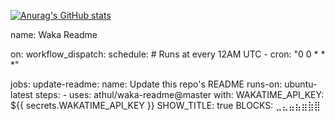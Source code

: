 [![Anurag's GitHub stats](https://github-readme-stats.vercel.app/api?username=SB-SLIM)](https://github.com/anuraghazra/github-readme-stats)

<!--START_SECTION:waka-->
name: Waka Readme

on:
  workflow_dispatch:
  schedule:
    # Runs at every 12AM UTC
    - cron: "0 0 * * *"

jobs:
  update-readme:
    name: Update this repo's README
    runs-on: ubuntu-latest
    steps:
      - uses: athul/waka-readme@master
        with:
          WAKATIME_API_KEY: ${{ secrets.WAKATIME_API_KEY }}
          SHOW_TITLE: true
          BLOCKS: ⣀⣄⣤⣦⣶⣷⣿
<!--END_SECTION:waka-->
